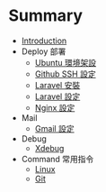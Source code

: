 # Summary

* [Introduction](README.md)
* Deploy 部署
  * [Ubuntu 環境架設](Deploy/Ubuntu.md)
  * [Github SSH 設定](Deploy/Github_SSH.md)
  * [Laravel 安裝](Deploy/Laravel_Setup.md)
  * [Laravel 設定](Deploy/Laravel_Config.md)
  * [Nginx 設定](Deploy/Laravel_Config/nginx-she-ding.md)
* Mail
  * [Gmail 設定](Mail/Gmail.md)
* Debug
  * [Xdebug](Debug/xdebug.md)
* Command 常用指令
  * [Linux](/Commad/linux.md)
  * [Git](/Commad/GIT.md)



